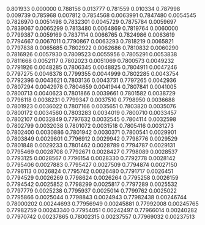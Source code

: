0.801933 0.000000
0.788156 0.013777
0.781559 0.010334
0.787998 0.009739
0.785968 0.007812
0.7854568 0.0063991
0.7847480 0.0054545
0.7826970 0.0051498
0.7832301 0.0045729
0.7875784 0.0059697
0.7839067 0.0065299
0.7813480 0.0064869
0.7819764 0.0060000
0.7799387 0.0059169
0.7837114 0.0066765
0.7824986 0.0063619
0.7794667 0.0067011
0.7790867 0.0063293
0.7818219 0.0065821
0.7797838 0.0065685
0.7802922 0.0062686
0.7810832 0.0060290
0.7816926 0.0057930
0.7809523 0.0055956
0.7805291 0.0053838
0.7811668 0.0052117
0.7802023 0.0051069
0.7800573 0.0049232
0.7791926 0.0048285
0.7806345 0.0048825
0.7804911 0.0047246
0.7797275 0.0046378
0.7799355 0.0044999
0.7802285 0.0043754
0.7792396 0.0043621
0.7803136 0.0043731
0.7797265 0.0042936
0.7807294 0.0042978
0.7804659 0.0041944
0.7807841 0.0041005
0.7800713 0.0040623
0.7801866 0.0039661
0.7801582 0.0038729
0.7796118 0.0038231
0.7799347 0.0037510
0.7798950 0.0036688
0.7801923 0.0036022
0.7807166 0.0035651
0.7803820 0.0035076
0.7800172 0.0034560
0.7803283 0.0034019
0.7800710 0.0033457
0.7802107 0.0032849
0.7797632 0.0032545
0.7804114 0.0032598
0.7802799 0.0032038
0.7801072 0.0031518
0.7805416 0.0031273
0.7802400 0.0030886
0.7801942 0.0030371
0.7800541 0.0029901
0.7803849 0.0029601
0.7796912 0.0029942
0.7798776 0.0029529
0.7801848 0.0029233
0.7801462 0.0028789
0.7794787 0.0029131
0.7795469 0.0028708
0.7792671 0.0028427
0.7798089 0.0028537
0.7793125 0.0028567
0.7796154 0.0028330
0.7792778 0.0028142
0.7795406 0.0027883
0.7795427 0.0027509
0.7794874 0.0027150
0.7796113 0.0026824
0.7795742 0.0026480
0.7791717 0.0026451
0.7794529 0.0026269
0.7798624 0.0026264
0.7795258 0.0026159
0.7794542 0.0025852
0.7798299 0.0025817
0.7797289 0.0025532
0.7797779 0.0025238
0.7795937 0.0025014
0.7799762 0.0025022
0.7795866 0.0025044
0.7798843 0.0024943
0.77982438 0.00246744
0.78000202 0.00244693
0.77956949 0.00245881
0.77992008 0.00245765
0.77982759 0.00243340
0.77954051 0.00242497
0.77966014 0.00240282
0.77970742 0.00237865
0.78002315 0.00237557
0.77969032 0.00237513

